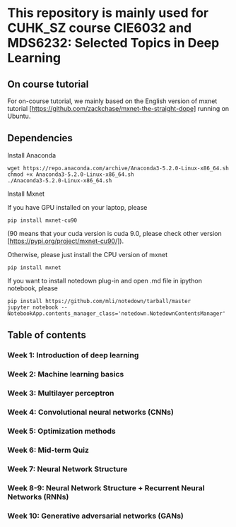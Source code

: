 # This repository is mainly used for CUHK_SZ course CIE6032 and MDS6232: Selected Topics in Deep Learning

## On course tutorial

For on-course tutorial, we mainly based on the English version of mxnet tutorial [https://github.com/zackchase/mxnet-the-straight-dope] running on Ubuntu.

## Dependencies

Install Anaconda

```
wget https://repo.anaconda.com/archive/Anaconda3-5.2.0-Linux-x86_64.sh
chmod +x Anaconda3-5.2.0-Linux-x86_64.sh
./Anaconda3-5.2.0-Linux-x86_64.sh
```

Install Mxnet

If you have GPU installed on your laptop, please
```
pip install mxnet-cu90
```
(90 means that your cuda version is cuda 9.0, please check other version [https://pypi.org/project/mxnet-cu90/]).

Otherwise, please just install the CPU version of mxnet 
```
pip install mxnet
```

If you want to install notedown plug-in and open .md file in ipython notebook, please
```
pip install https://github.com/mli/notedown/tarball/master
jupyter notebook --NotebookApp.contents_manager_class='notedown.NotedownContentsManager'
```
## Table of contents

### Week 1: Introduction of deep learning
### Week 2: Machine learning basics
### Week 3: Multilayer perceptron 
### Week 4: Convolutional neural networks (CNNs)
### Week 5: Optimization methods
### Week 6: Mid-term Quiz
### Week 7: Neural Network Structure
### Week 8-9: Neural Network Structure + Recurrent Neural Networks (RNNs)
### Week 10: Generative adversarial networks (GANs)